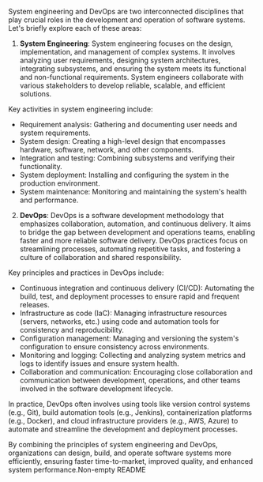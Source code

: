 System engineering and DevOps are two interconnected disciplines that play crucial roles in the development and operation of software systems. Let's briefly explore each of these areas:

1. **System Engineering**: System engineering focuses on the design, implementation, and management of complex systems. It involves analyzing user requirements, designing system architectures, integrating subsystems, and ensuring the system meets its functional and non-functional requirements. System engineers collaborate with various stakeholders to develop reliable, scalable, and efficient solutions.

Key activities in system engineering include:

- Requirement analysis: Gathering and documenting user needs and system requirements.
- System design: Creating a high-level design that encompasses hardware, software, network, and other components.
- Integration and testing: Combining subsystems and verifying their functionality.
- System deployment: Installing and configuring the system in the production environment.
- System maintenance: Monitoring and maintaining the system's health and performance.

2. **DevOps**: DevOps is a software development methodology that emphasizes collaboration, automation, and continuous delivery. It aims to bridge the gap between development and operations teams, enabling faster and more reliable software delivery. DevOps practices focus on streamlining processes, automating repetitive tasks, and fostering a culture of collaboration and shared responsibility.

Key principles and practices in DevOps include:

- Continuous integration and continuous delivery (CI/CD): Automating the build, test, and deployment processes to ensure rapid and frequent releases.
- Infrastructure as code (IaC): Managing infrastructure resources (servers, networks, etc.) using code and automation tools for consistency and reproducibility.
- Configuration management: Managing and versioning the system's configuration to ensure consistency across environments.
- Monitoring and logging: Collecting and analyzing system metrics and logs to identify issues and ensure system health.
- Collaboration and communication: Encouraging close collaboration and communication between development, operations, and other teams involved in the software development lifecycle.

In practice, DevOps often involves using tools like version control systems (e.g., Git), build automation tools (e.g., Jenkins), containerization platforms (e.g., Docker), and cloud infrastructure providers (e.g., AWS, Azure) to automate and streamline the development and deployment processes.

By combining the principles of system engineering and DevOps, organizations can design, build, and operate software systems more efficiently, ensuring faster time-to-market, improved quality, and enhanced system performance.Non-empty README
